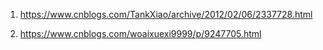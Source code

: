 
1. https://www.cnblogs.com/TankXiao/archive/2012/02/06/2337728.html

2. https://www.cnblogs.com/woaixuexi9999/p/9247705.html
